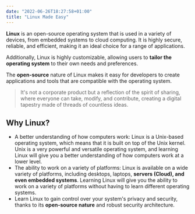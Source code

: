 ```yaml
---
date: "2022-06-26T18:27:58+01:00"
title: "Linux Made Easy"
---
```


**Linux** is an open-source operating system that is used in a variety of devices, from embedded systems to cloud computing. It is highly secure, reliable, and efficient, making it an ideal choice for a range of applications.

Additionally, Linux is highly customizable, allowing users to **tailor the operating system** to their own needs and preferences. 

The **open-source** nature of Linux makes it easy for developers to create applications and tools that are compatible with the operating system. 
 
>  It's not a corporate product but a reflection of the spirit of sharing, where everyone can take, modify, and contribute, creating a digital tapestry made of threads of countless ideas.

## Why Linux?

* A better understanding of how computers work: Linux is a Unix-based operating system, which means that it is built on top of the Unix kernel. Unix is a very powerful and versatile operating system, and learning Linux will give you a better understanding of how computers work at a lower level.
* The ability to work on a variety of platforms: Linux is available on a wide variety of platforms, including desktops, laptops, **servers (Cloud), and even embedded systems**. Learning Linux will give you the ability to work on a variety of platforms without having to learn different operating systems.
* Learn Linux to gain control over your system's privacy and security, thanks to its **open-source nature** and robust security architecture.